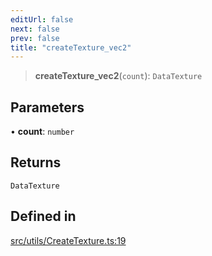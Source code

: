 ```yaml
---
editUrl: false
next: false
prev: false
title: "createTexture_vec2"
---
```


> **createTexture\_vec2**(`count`): `DataTexture`

## Parameters

• **count**: `number`

## Returns

`DataTexture`

## Defined in

[src/utils/CreateTexture.ts:19](https://github.com/agargaro/instanced-mesh/blob/2f190ad5fd5081569022452a2d45df7354f092df/src/utils/CreateTexture.ts#L19)
